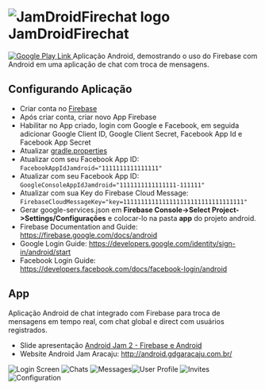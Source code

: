 **![JamDroidFirechat logo](https://github.com/ygorcesar/JamDroidFirechat/blob/master/screenshots/jamdroid.png?raw=true)JamDroidFirechat**
==================
[![Google Play Link](https://github.com/ygorcesar/JamDroidFirechat/blob/master/screenshots/google_play_logo.png?raw=true)
](https://play.google.com/store/apps/details?id=com.ygorcesar.jamdroidfirechat)
Aplicação Android, demostrando o uso do Firebase com Android em uma aplicação de chat com troca de mensagens.

Configurando Aplicação
-------------

 - Criar conta no [Firebase](https://www.firebase.google.com)
 - Após criar conta, criar novo App Firebase
 - Habilitar no App criado, login com Google e Facebook, em seguida adicionar Google Client ID, Google Client Secret, Facebook App Id e Facebook App Secret
 - Atualizar [gradle.properties](https://github.com/ygorcesar/JamDroidFireChat/blob/master/gradle.properties)
- Atualizar com seu Facebook App ID: `FacebookAppIdJamdroid="1111111111111111"`
- Atualizar com seu Facebook App ID: `GoogleConsoleAppIdJamdroid="1111111111111111-111111"`
-  Atualizar com sua Key do Firebase Cloud Message: `FirebaseCloudMessageKey="key=1111111111111111111111111111111111"`
- Gerar  google-services.json em **Firebase Console->Select Project->Settings/Configurações** e colocar-lo na pasta **app** do projeto android.
 - Firebase Documentation and Guide: https://firebase.google.com/docs/android
 - Google Login Guide: https://developers.google.com/identity/sign-in/android/start
 - Facebook Login Guide: https://developers.facebook.com/docs/facebook-login/android

App
-------------

Aplicação Android de chat integrado com Firebase para troca de mensagens em tempo real, com chat global e direct com usuários registrados.

 - Slide apresentação [Android Jam 2 - Firebase e Android](http://pt.slideshare.net/YgorCsar/aplicaes-android-realtime-com-firebase)
 - Website Android Jam Aracaju: http://android.gdgaracaju.com.br/
   
 ![Login Screen](https://github.com/ygorcesar/JamDroidFirechat/blob/master/screenshots/login.png?raw=true)
 ![Chats](https://github.com/ygorcesar/JamDroidFirechat/blob/master/screenshots/home.png?raw=true)
![Messages](https://github.com/ygorcesar/JamDroidFirechat/blob/master/screenshots/chat.png?raw=true)![User Profile](https://github.com/ygorcesar/JamDroidFirechat/blob/master/screenshots/user_profile.png?raw=true)
![Invites](https://github.com/ygorcesar/JamDroidFirechat/blob/master/screenshots/invite.png?raw=true)![Configuration](https://github.com/ygorcesar/JamDroidFirechat/blob/master/screenshots/config.png?raw=true)

